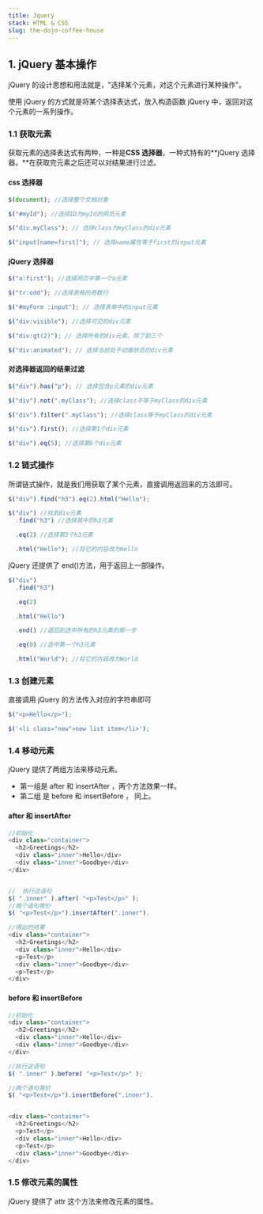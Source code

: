 ```yaml
---
title: Jquery
stack: HTML & CSS
slug: the-dojo-coffee-house
---
```


## 1. jQuery 基本操作

jQuery 的设计思想和用法就是，"选择某个元素，对这个元素进行某种操作"。

使用 jQuery 的方式就是将某个选择表达式，放入构造函数 jQuery 中，返回对这个元素的一系列操作。

### 1.1 获取元素

获取元素的选择表达式有两种，一种是**CSS 选择器**，一种式特有的**jQuery 选择器。**在获取完元素之后还可以对结果进行过滤。

#### css 选择器

```javascript
$(document); //选择整个文档对象

$("#myId"); //选择ID为myId的网页元素

$("div.myClass"); // 选择class为myClass的div元素

$("input[name=first]"); // 选择name属性等于first的input元素
```

#### jQuery 选择器

```javascript
$("a:first"); //选择网页中第一个a元素

$("tr:odd"); //选择表格的奇数行

$("#myForm :input"); // 选择表单中的input元素

$("div:visible"); //选择可见的div元素

$("div:gt(2)"); // 选择所有的div元素，除了前三个

$("div:animated"); // 选择当前处于动画状态的div元素
```

#### 对选择器返回的结果过滤

```javascript
$("div").has("p"); // 选择包含p元素的div元素

$("div").not(".myClass"); //选择class不等于myClass的div元素

$("div").filter(".myClass"); //选择class等于myClass的div元素

$("div").first(); //选择第1个div元素

$("div").eq(5); //选择第6个div元素
```

### 1.2 链式操作

所谓链式操作，就是我们用获取了某个元素，直接调用返回来的方法即可。

```javascript
$("div").find("h3").eq(2).html("Hello");

$("div") //找到div元素
  .find("h3") //选择其中的h3元素

  .eq(2) //选择第3个h3元素

  .html("Hello"); //将它的内容改为Hello
```

jQuery 还提供了 end()方法，用于返回上一部操作。

```javascript
$("div")
  .find("h3")

  .eq(2)

  .html("Hello")

  .end() //退回到选中所有的h3元素的那一步

  .eq(0) //选中第一个h3元素

  .html("World"); //将它的内容改为World
```

### 1.3 创建元素

直接调用 jQuery 的方法传入对应的字符串即可

```javascript
$("<p>Hello</p>");

$('<li class="new">new list item</li>');
```

### 1.4 移动元素

jQuery 提供了两组方法来移动元素。

- 第一组是 after 和 insertAfter ，两个方法效果一样。
- 第二组 是 before 和 insertBefore ， 同上。

#### after 和 insertAfter

```javascript
//初始化
<div class="container">
  <h2>Greetings</h2>
  <div class="inner">Hello</div>
  <div class="inner">Goodbye</div>
</div>


//	执行这语句
$( ".inner" ).after( "<p>Test</p>" );
//两个语句等价
$( "<p>Test</p>").insertAfter(".inner").

//得出的结果
<div class="container">
  <h2>Greetings</h2>
  <div class="inner">Hello</div>
  <p>Test</p>
  <div class="inner">Goodbye</div>
  <p>Test</p>
</div>
```

#### before 和 insertBefore

```javascript
//初始化
<div class="container">
  <h2>Greetings</h2>
  <div class="inner">Hello</div>
  <div class="inner">Goodbye</div>
</div>

//执行这语句
$( ".inner" ).before( "<p>Test</p>" );

//两个语句等价
$( "<p>Test</p>").insertBefore(".inner").


<div class="container">
  <h2>Greetings</h2>
  <p>Test</p>
  <div class="inner">Hello</div>
  <p>Test</p>
  <div class="inner">Goodbye</div>
</div>
```

### 1.5 修改元素的属性

jQuery 提供了 attr 这个方法来修改元素的属性。
